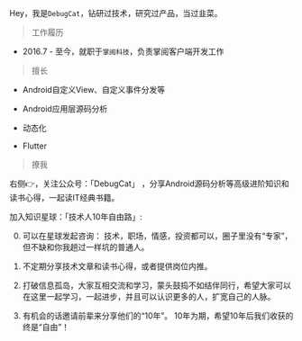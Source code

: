 Hey，我是`DebugCat`，钻研过技术，研究过产品，当过韭菜。

> 工作履历

- 2016.7 - 至今，就职于`掌阅科技`，负责掌阅客户端开发工作

> 擅长

- Android自定义View、自定义事件分发等

- Android应用层源码分析

- 动态化

- Flutter

> 撩我

右侧👉，关注公众号：「DebugCat」 ，分享Android源码分析等高级进阶知识和读书心得，一起读IT经典书籍。

加入知识星球：「技术人10年自由路」:

0. 可以在星球发起咨询： 技术，职场，情感，投资都可以，圈子里没有“专家”，但不缺和你我趟过一样坑的普通人。 

1. 不定期分享技术文章和读书心得，或者提供岗位内推。 

2. 打破信息孤岛，大家互相交流和学习，蒙头鼓捣不如结伴同行，希望大家可以在这里一起学习，一起进步，并且可以认识更多的人，扩宽自己的人脉。 

3. 有机会的话邀请前辈来分享他们的“10年”。 
10年为期，希望10年后我们收获的终是“自由”！



